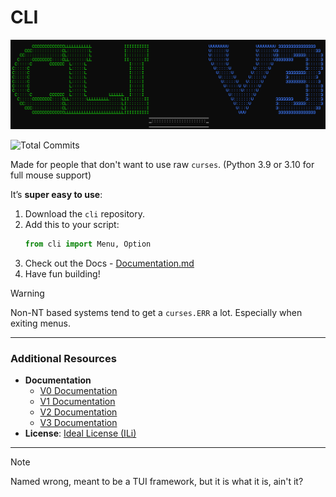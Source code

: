 # CLI

![title](./Docs/TITLE.png)

![Total Commits](https://badgen.net/github/commits/pytmg/cli?color=black&icon=github)

Made for people that don't want to use raw `curses`. (Python 3.9 or 3.10 for full mouse support)

It’s **super easy to use**:
1. Download the `cli` repository.
2. Add this to your script:
   ```python
   from cli import Menu, Option
   ```
3. Check out the Docs - [Documentation.md](./Documentation.md)
4. Have fun building!

> [!WARNING]
> Non-NT based systems tend to get a `curses.ERR` a lot. Especially when exiting menus.

---

### Additional Resources
- **Documentation**
  - [V0 Documentation](https://github.com/pytmg/cli/blob/v0/Documentation.md)
  - [V1 Documentation](https://github.com/pytmg/cli/blob/v1/Documentation.md)
  - [V2 Documentation](https://github.com/pytmg/cli/blob/v2/Documentation.md)
  - [V3 Documentation](./Documentation.md)
- **License**: [Ideal License (ILi)](./LICENSE)

---

> [!NOTE]
> Named wrong, meant to be a TUI framework, but it is what it is, ain't it?